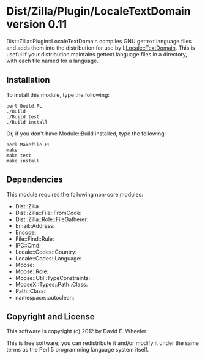Dist/Zilla/Plugin/LocaleTextDomain version 0.11
================================================

Dist::Zilla::Plugin::LocaleTextDomain compiles GNU gettext language files and
adds them into the distribution for use by L<Locale::TextDomain>. This is
useful if your distribution maintains gettext language files in a directory,
with each file named for a language.

Installation
------------

To install this module, type the following:

    perl Build.PL
    ./Build
    ./Build test
    ./Build install

Or, if you don't have Module::Build installed, type the following:

    perl Makefile.PL
    make
    make test
    make install

Dependencies
------------

This module requires the following non-core modules:

* Dist::Zilla
* Dist::Zilla::File::FromCode:
* Dist::Zilla::Role::FileGatherer:
* Email::Address:
* Encode:
* File::Find::Rule:
* IPC::Cmd:
* Locale::Codes::Country:
* Locale::Codes::Language:
* Moose:
* Moose::Role:
* Moose::Util::TypeConstraints:
* MooseX::Types::Path::Class:
* Path::Class:
* namespace::autoclean:

Copyright and License
---------------------

This software is copyright (c) 2012 by David E. Wheeler.

This is free software; you can redistribute it and/or modify it under the same
terms as the Perl 5 programming language system itself.
